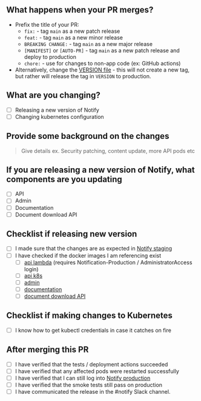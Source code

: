 ## What happens when your PR merges?

- Prefix the title of your PR:
  - `fix:` - tag `main` as a new patch release
  - `feat:` - tag `main` as a new minor release
  - `BREAKING CHANGE:` - tag `main` as a new major release
  - `[MANIFEST]` or `[AUTO-PR]` - tag `main` as a new patch release and deploy to production
  - `chore:` - use for changes to non-app code (ex: GitHub actions)
- Alternatively, change the [VERSION file](https://github.com/cds-snc/notification-manifests/blob/main/VERSION) - this will not create a new tag, but rather will release the tag in `VERSION` to production.

## What are you changing?

- [ ] Releasing a new version of Notify
- [ ] Changing kubernetes configuration

## Provide some background on the changes

> Give details ex. Security patching, content update, more API pods etc

## If you are releasing a new version of Notify, what components are you updating

- [ ] API
- [ ] Admin
- [ ] Documentation
- [ ] Document download API

## Checklist if releasing new version

- [ ] I made sure that the changes are as expected in [Notify staging](https://staging.notification.cdssandbox.xyz/)
- [ ] I have checked if the docker images I am referencing exist
  - [ ] [api lambda](https://ca-central-1.console.aws.amazon.com/ecr/repositories/private/296255494825/notify/api-lambda?region=ca-central-1) (requires Notification-Production / AdministratorAccess login)
  - [ ] [api k8s](https://gallery.ecr.aws/v6b8u5o6/notify-api)
  - [ ] [admin](https://gallery.ecr.aws/v6b8u5o6/notify-admin)
  - [ ] [documentation](https://gallery.ecr.aws/v6b8u5o6/notify-documentation)
  - [ ] [document download API](https://gallery.ecr.aws/v6b8u5o6/notify-document-download-api)

## Checklist if making changes to Kubernetes

- [ ] I know how to get kubectl credentials in case it catches on fire

## After merging this PR

- [ ] I have verified that the tests / deployment actions succeeded
- [ ] I have verified that any affected pods were restarted successfully
- [ ] I have verified that I can still log into [Notify production](https://notification.canada.ca)
- [ ] I have verified that the smoke tests still pass on production
- [ ] I have communicated the release in the #notify Slack channel.
